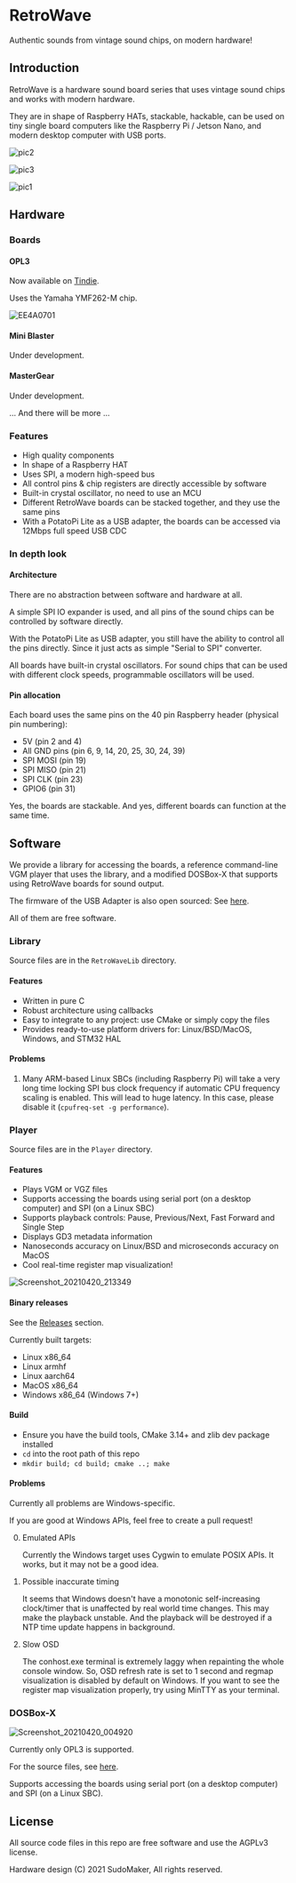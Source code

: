 # RetroWave
Authentic sounds from vintage sound chips, on modern hardware!

## Introduction
RetroWave is a hardware sound board series that uses vintage sound chips and works with modern hardware.

They are in shape of Raspberry HATs, stackable, hackable, can be used on tiny single board computers like the Raspberry Pi / Jetson Nano, and modern desktop computer with USB ports.

![pic2](https://user-images.githubusercontent.com/34613827/115403406-f2bb1e80-a21e-11eb-870d-8f872d3b3b86.jpg)

![pic3](https://user-images.githubusercontent.com/34613827/115403614-2ac26180-a21f-11eb-85a6-18b21e8c10ba.jpg)

![pic1](https://user-images.githubusercontent.com/34613827/115405273-acff5580-a220-11eb-9b1d-b16763f35a67.jpg)

## Hardware

### Boards

#### OPL3
Now available on [Tindie](https://www.tindie.com/products/sudomaker/retrowave-opl3-sound-card/).

Uses the Yamaha YMF262-M chip.

![EE4A0701](https://user-images.githubusercontent.com/34613827/115404127-9b697e00-a21f-11eb-9cce-84bf7765dd9a.jpg)

#### Mini Blaster
Under development.

#### MasterGear
Under development.

... And there will be more ...

### Features
- High quality components
- In shape of a Raspberry HAT
- Uses SPI, a modern high-speed bus
- All control pins & chip registers are directly accessible by software
- Built-in crystal oscillator, no need to use an MCU
- Different RetroWave boards can be stacked together, and they use the same pins
- With a PotatoPi Lite as a USB adapter, the boards can be accessed via 12Mbps full speed USB CDC

### In depth look

#### Architecture
There are no abstraction between software and hardware at all.

A simple SPI IO expander is used, and all pins of the sound chips can be controlled by software directly.

With the PotatoPi Lite as USB adapter, you still have the ability to control all the pins directly. Since it just acts as simple "Serial to SPI" converter.

All boards have built-in crystal oscillators. For sound chips that can be used with different clock speeds, programmable oscillators will be used.

#### Pin allocation
Each board uses the same pins on the 40 pin Raspberry header (physical pin numbering):
- 5V (pin 2 and 4)
- All GND pins (pin 6, 9, 14, 20, 25, 30, 24, 39)
- SPI MOSI (pin 19)
- SPI MISO (pin 21)
- SPI CLK (pin 23)
- GPIO6 (pin 31)

Yes, the boards are stackable. And yes, different boards can function at the same time.

## Software
We provide a library for accessing the boards, a reference command-line VGM player that uses the library, and a modified DOSBox-X that supports using RetroWave boards for sound output.

The firmware of the USB Adapter is also open sourced: See [here](https://github.com/SudoMaker/RetroWave_USB_Adapter).

All of them are free software.

### Library
Source files are in the `RetroWaveLib` directory.

#### Features
- Written in pure C
- Robust architecture using callbacks
- Easy to integrate to any project: use CMake or simply copy the files
- Provides ready-to-use platform drivers for: Linux/BSD/MacOS, Windows, and STM32 HAL

#### Problems
1. Many ARM-based Linux SBCs (including Raspberry Pi) will take a very long time locking SPI bus clock frequency if automatic CPU frequency scaling is enabled. This will lead to huge latency. In this case, please disable it (`cpufreq-set -g performance`).

### Player
Source files are in the `Player` directory.

#### Features
- Plays VGM or VGZ files
- Supports accessing the boards using serial port (on a desktop computer) and SPI (on a Linux SBC)
- Supports playback controls: Pause, Previous/Next, Fast Forward and Single Step
- Displays GD3 metadata information
- Nanoseconds accuracy on Linux/BSD and microseconds accuracy on MacOS 
- Cool real-time register map visualization!

![Screenshot_20210420_213349](https://user-images.githubusercontent.com/34613827/115404756-35312b00-a220-11eb-8dbe-0e69879cb04c.png)

#### Binary releases
See the [Releases](https://github.com/SudoMaker/RetroWave/releases) section.

Currently built targets:
- Linux x86_64
- Linux armhf
- Linux aarch64
- MacOS x86_64
- Windows x86_64 (Windows 7+)

#### Build
- Ensure you have the build tools, CMake 3.14+ and zlib dev package installed
- `cd` into the root path of this repo
- `mkdir build; cd build; cmake ..; make`

#### Problems
Currently all problems are Windows-specific.

If you are good at Windows APIs, feel free to create a pull request!

0. Emulated APIs

   Currently the Windows target uses Cygwin to emulate POSIX APIs. It works, but it may not be a good idea.


1. Possible inaccurate timing

   It seems that Windows doesn't have a monotonic self-increasing clock/timer that is unaffected by real world time changes. This may make the playback unstable. And the playback will be destroyed if a NTP time update happens in background.


2. Slow OSD

   The conhost.exe terminal is extremely laggy when repainting the whole console window. So, OSD refresh rate is set to 1 second and regmap visualization is disabled by default on Windows. If you want to see the register map visualization properly, try using MinTTY as your terminal.

### DOSBox-X
![Screenshot_20210420_004920](https://user-images.githubusercontent.com/34613827/115405808-2a2aca80-a221-11eb-8a16-93d76cd51b71.png)

Currently only OPL3 is supported.

For the source files, see [here](https://github.com/SudoMaker/dosbox-x).

Supports accessing the boards using serial port (on a desktop computer) and SPI (on a Linux SBC).

## License
All source code files in this repo are free software and use the AGPLv3 license.

Hardware design (C) 2021 SudoMaker, All rights reserved.
